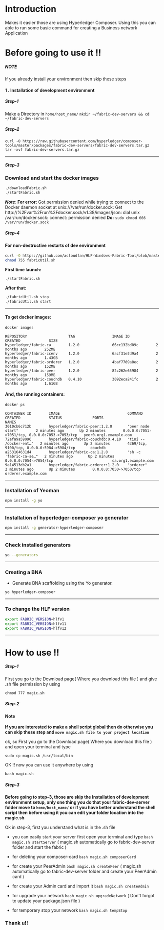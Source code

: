 # Introduction
Makes it easier those are using Hyperledger Composer. Using this you can able to run some basic command for creating a Business network Application 
# Before going to use it !!
##### NOTE
If you already install your environment then skip these steps       
#### 1 . Installation of development environment 
##### Step-1
Make a Directory in ``home/host_name/`` 
``
mkdir ~/fabric-dev-servers && cd ~/fabric-dev-servers
``
##### Step-2
```
curl -O https://raw.githubusercontent.com/hyperledger/composer-tools/master/packages/fabric-dev-servers/fabric-dev-servers.tar.gz
tar -xvf fabric-dev-servers.tar.gz
```
___
##### Step-3
### Download and start the docker images
```sh
./downloadFabric.sh 
./startFabric.sh 
```
***Note***:
**For error:** Got permission denied while trying to connect to the Docker daemon socket at unix:///var/run/docker.sock: Get http://%2Fvar%2Frun%2Fdocker.sock/v1.38/images/json: dial unix /var/run/docker.sock: connect: permission denied
**Do:** ``sudo chmod 666 /var/run/docker.sock``
##### Step-4
#### For non-destructive restarts of dev environment
```sh
curl -O https://github.com/acloudfan/HLF-Windows-Fabric-Tool/blob/master/fabricUtil.sh
chmod 755 fabricUtil.sh
```
**First time launch:**
```sh
./startFabric.sh
```
**After that:**
```sh
./fabricUtil.sh stop
./fabricUtil.sh start
```
___
#### To get docker images:
```sh
docker images
```
```
REPOSITORY                   TAG                 IMAGE ID            CREATED             SIZE
hyperledger/fabric-ca        1.2.0               66cc132bd09c        2 months ago        252MB
hyperledger/fabric-ccenv     1.2.0               6acf31e2d9a4        2 months ago        1.43GB
hyperledger/fabric-orderer   1.2.0               4baf7789a8ec        2 months ago        152MB
hyperledger/fabric-peer      1.2.0               82c262e65984        2 months ago        159MB
hyperledger/fabric-couchdb   0.4.10              3092eca241fc        2 months ago        1.61GB
```
#### And, the running containers:
```sh
docker ps
```
```
CONTAINER ID        IMAGE                               COMMAND                  CREATED             STATUS              PORTS                                            NAMES
3010cb6c712b        hyperledger/fabric-peer:1.2.0       "peer node start"        2 minutes ago       Up 2 minutes        0.0.0.0:7051->7051/tcp, 0.0.0.0:7053->7053/tcp   peer0.org1.example.com
72afa9a59096        hyperledger/fabric-couchdb:0.4.10   "tini -- /docker-ent…"   2 minutes ago       Up 2 minutes        4369/tcp, 9100/tcp, 0.0.0.0:5984->5984/tcp       couchdb
a253164631d4        hyperledger/fabric-ca:1.2.0         "sh -c 'fabric-ca-se…"   2 minutes ago       Up 2 minutes        0.0.0.0:7054->7054/tcp                           ca.org1.example.com
9a14513db2a1        hyperledger/fabric-orderer:1.2.0    "orderer"                2 minutes ago       Up 2 minutes        0.0.0.0:7050->7050/tcp                           orderer.example.com
```
___
### Installation of Yeoman
```sh
npm install -g yo
```
___
### Installation of  hyperledger-composer yo generator
```sh
npm install -g generator-hyperledger-composer
```
___
### Check installed generators
```sh
yo --generators
```
___
### Creating a BNA
- Generate BNA scaffolding using the Yo generator. 
```sh
yo hyperledger-composer
```
___
### To change the HLF version
```sh
export FABRIC_VERSION=hlfv1
export FABRIC_VERSION=hlfv11
export FABRIC_VERSION=hlfv12
```
___
# How to use !!
##### Step-1
First you go to the Download page( Where you download this file ) and give .sh file permission by using 
```
chmod 777 magic.sh
```
##### Step-2
#### Note 
**If you are interested to make a shell script global then do otherwise you can skip these step and ``move magic.sh file to your project location ``** 

ok, so 
First you go to the Download page( Where you download this file ) and
open your terminal and type 
```
sudo cp magic.sh /usr/local/bin
```
OK !! now you can use it anywhere by using 
```
bash magic.sh 
```
##### Step-3
**Before going to step-3, those are skip the Installation of development environment setup, only one thing you do that your fabric-dev-server folder move to ``home/host_name/`` or if you have better understand the shell script then before using it you can edit your folder location into the magic.sh**
 
Ok in step-3, first you understand what is in the .sh file
* you can easily start your server first open your terminal and type ``` bash magic.sh startServer ``` ( magic.sh automatically go to fabric-dev-server folder and start the fabric ) 
* for deleting your composer-card ``bash magic.sh composerCard``  
* for create your PeerAdmin ``bash magic.sh createPeer`` ( magic.sh automatically go to fabric-dev-server folder and create your PeerAdmin card ) 

* for create your Admin card and import it ``bash magic.sh createAdmin``
* for upgrade your network ``bash magic.sh upgradeNetwork`` ( Don't forgot to update your package.json file )
* for temporary stop your network ``bash magic.sh tempStop`` 

### Thank u!!

